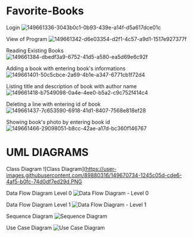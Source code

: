 # Favorite-Books

Login
![149661336-3043b0c1-0b93-439e-a14f-d5a617dce01c](https://user-images.githubusercontent.com/89880316/149670600-e0ec53ca-d69b-4c0d-9698-03de97f65822.png)

View of Program
![149661342-d6e03354-d2f1-4c57-a9d1-1517e927377f](https://user-images.githubusercontent.com/89880316/149670638-722b8015-026a-4d5c-b047-83161ab24ac6.png)

Reading Existing Books
![149661384-dbedf3a9-6752-41d5-a580-ea5d69e6c92f](https://user-images.githubusercontent.com/89880316/149670657-4c94010d-f099-4d90-a0fa-79908c8d2650.png)

Adding a book with entering book's informations
![149661401-50c5cbce-2a69-4b1e-a347-6771cb1f72d4](https://user-images.githubusercontent.com/89880316/149670665-4fb4e7ca-efc8-47a3-927e-d0494b19f667.png)

Listing title and description of book with author name
![149661418-b7549098-0a4e-4ee0-b5a2-c9c752f414c4](https://user-images.githubusercontent.com/89880316/149670681-68a1951c-3817-4c9a-bab8-02393b55857b.png)

Deleting a line with entering id of book
![149661437-7c653590-6918-41d1-8407-7568e818ef28](https://user-images.githubusercontent.com/89880316/149670690-0ee0f14f-006d-4bf6-b0c6-d83f9ce1cfb2.png)

Showing book's photo by entering book id
![149661466-29098051-b8cc-42ae-a17d-bc360f146767](https://user-images.githubusercontent.com/89880316/149670705-aacec9fe-eabf-471d-9af2-576dfe3abf5e.png)

# UML DIAGRAMS

Class Diagram
![Class Diagram](https://user-images.githubusercontent.com/89880316/149670734-1245c05d-cde6-4af5-b0fc-74d0df7ed29d.PNG

Data Flow Diagram Level 0
![Data Flow Diagram - Level 0](https://user-images.githubusercontent.com/89880316/149670750-c023a679-9124-488f-84f1-db9f117369a4.PNG)

Data Flow Diagram Level 1
![Data Flow Diagram - Level 1](https://user-images.githubusercontent.com/89880316/149670756-430b8f55-ed40-4bd3-8510-c06bb6f8d0d8.PNG)

Sequence Diagram
![Sequence Diagram](https://user-images.githubusercontent.com/89880316/149670762-df3bd59e-a5a6-4a72-ac13-bbcbc1013d0c.PNG)

Use Case Diagram
![Use Case Diagram](https://user-images.githubusercontent.com/89880316/149670769-12d8e8e1-2f05-40f0-89a2-27d6bede049d.PNG)
